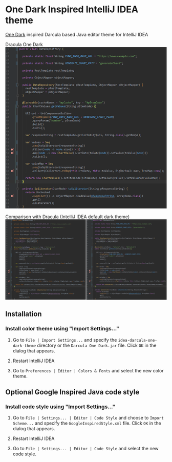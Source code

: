 # One Dark Inspired IntelliJ IDEA theme

[One Dark](https://github.com/atom/one-dark-syntax) inspired Darcula based Java editor theme for IntelliJ IDEA


Dracula One Dark
![](screenshots/Darcula-One-Dark.png)

Comparison with Dracula (IntelliJ IDEA default dark theme)
![](screenshots/Comparison.png)


## Installation

### Install color theme using "Import Settings..."

1. Go to `File | Import Settings...` and specify the `idea-darcula-one-dark-theme` directory or the `Darcula One Dark.jar` file.
 Click `OK` in the dialog that appears.

2. Restart IntelliJ IDEA

3. Go to `Preferences | Editor | Colors & Fonts` and select the new color theme.


## Optional Google Inspired Java code style
### Install code style using "Import Settings..."

1. Go to `File | Settings... | Editor | Code Style` and choose to `Import Scheme...` and specify the `GoogleInspiredStyle.xml` file.
 Click `OK` in the dialog that appears.

2. Restart IntelliJ IDEA

3. Go to `File | Settings... | Editor | Code Style` and select the new code style.
